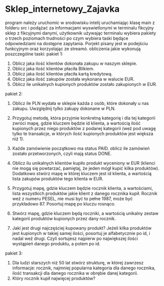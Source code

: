 # Sklep_internetowy_Zajavka
program należy uruchomic w srodowisku intelij uruchamiając klasę main z folderu src i podążać za informacjami wyswietlonymi w terminalu
fikcyjny sklep z fikcyjnymi danymi, użytkownik używając terminalu wybiera pakiety o trzech poziomach trudności po czym wybiera taski będące odpowiedziami na dostępne zapytania. Porjekt pisany jest w podejściu funkcyjnym oraz korzystając ze streamó.
obliczenia jakie wykonują poszczególne taski:
pakiet 1:
1. Oblicz jaka ilość klientów dokonała zakupu w naszym sklepie.
2. Oblicz jaka ilość klientów płaciła Blikiem.
3. Oblicz jaka ilość klientów płaciła kartą kredytową.
4. Oblicz jaka ilość zakupów została wykonana w walucie EUR.
5. Oblicz ile unikalnych kupionych produktów zostało zakupionych w EUR.

pakiet 2:
1. Oblicz ile PLN wydała w sklepie każda z osób, które dokonały u nas zakupu. Uwzględnij tylko zakupy
dokonane w PLN.

2. Przygotuj metodę, która przyjmie konkretną kategorię i dla tej kategorii zwróci mapę, gdzie kluczem
będzie id klienta, a wartością ilość kupionych przez niego produktów z podanej kategorii (weź pod
uwagę tylko te transakcje, w których ilość kupionych produktów jest większa niż 1).
3. Każde zamówienie początkowo ma status PAID. oblicz ile zamówień zostało przetworzonych, czyli mają
status DONE.

4. Oblicz ilu unikalnych klientów kupiło produkt wyceniony w EUR (klienci nie mogą się powtarzać,
pamiętaj, że jeden mógł kupić kilka produktów). Dodatkowo stwórz mapę w której kluczem jest id
klienta, a wartością lista zakupów produktów tego klienta w EUR.

5. Przygotuj mapę, gdzie kluczem będzie rocznik klienta, a wartościami, lista wszystkich produktów
jakie klient z danego rocznika kupił. Rocznik weź z numeru PESEL, nie musi być to pełne 1987, może
być przykładowo 87. Posortuj mapę po kluczu rosnąco.

6. Stwórz mapę, gdzie kluczem będą roczniki, a wartością unikalny zestaw kategorii produktów
kupionych przez dany rocznik.

7. Jaki jest drugi najczęściej kupowany produkt? Jeżeli kilka produktów jest kupionych w takiej samej
ilości, posortuj je alfabetycznie po id, i nadal weź drugi. Czyli sortujesz najpierw po największej
ilości wystąpień danego produktu, a potem po id.

pakiet 3:
1. Dla ludzi starszych niż 50 lat stwórz strukturę, w której zawrzesz informacje: rocznik, najmniej
popularna kategoria dla danego rocznika, ilość transakcji dla danego rocznika w obrębie danej
kategorii. 
2. Który rocznik kupił najwięcej produktów?
